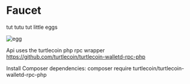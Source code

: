 # Faucet
tut tutu tut little eggs

![egg](https://i.imgur.com/FTWMULE.png "eggdra")

Api uses the turtlecoin php rpc wrapper https://github.com/turtlecoin/turtlecoin-walletd-rpc-php


Install Composer dependencies: composer require turtlecoin/turtlecoin-walletd-rpc-php

